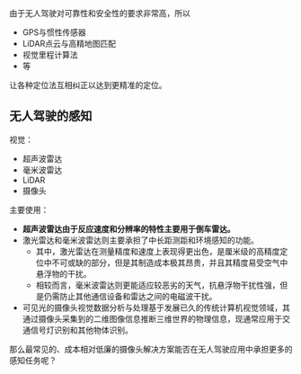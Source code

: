 由于无人驾驶对可靠性和安全性的要求非常高，所以


- GPS与惯性传感器
- LiDAR点云与高精地图匹配
- 视觉里程计算法
- 等


让各种定位法互相纠正以达到更精准的定位。





## 无人驾驶的感知

视觉：

- 超声波雷达
- 毫米波雷达
- LiDAR
- 摄像头

主要使用：

- **超声波雷达由于反应速度和分辨率的特性主要用于倒车雷达。**
- 激光雷达和毫米波雷达则主要承担了中长距测距和环境感知的功能。
  - 其中，激光雷达在测量精度和速度上表现得更出色，是厘米级的高精度定位中不可或缺的部分，但是其制造成本极其昂贵，并且其精度易受空气中悬浮物的干扰。
  - 相较而言，毫米波雷达则更能适应较恶劣的天气，抗悬浮物干扰性强，但是仍需防止其他通信设备和雷达之间的电磁波干扰。
- 可见光的摄像头视觉数据分析与处理基于发展已久的传统计算机视觉领域，其通过摄像头采集到的二维图像信息推断三维世界的物理信息，现通常应用于交通信号灯识别和其他物体识别。


那么最常见的、成本相对低廉的摄像头解决方案能否在无人驾驶应用中承担更多的感知任务呢？
